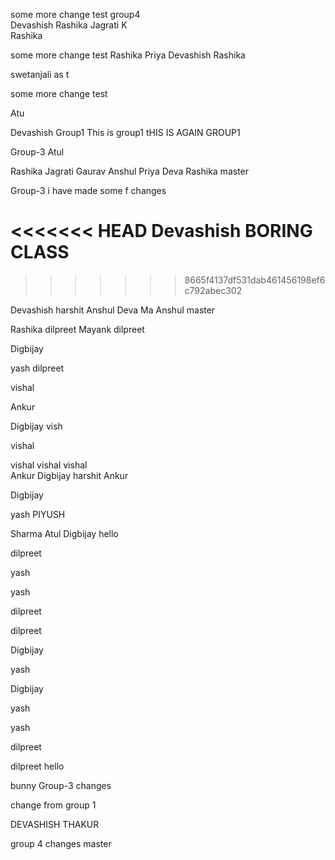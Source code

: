 some more change
test
group4   
Devashish
Rashika
Jagrati K  
Rashika


some more change
test
Rashika
Priya
Devashish
Rashika

swetanjali
as t

some more change
test

Atu

Devashish
 Group1
This is group1
tHIS IS AGAIN GROUP1

Group-3
Atul

Rashika
Jagrati
Gaurav
Anshul
Priya
Deva
Rashika
 master



 Group-3
i have made some f changes

<<<<<<< HEAD
Devashish
BORING CLASS
=======
>>>>>>> 8665f4137df531dab461456198ef6c792abec302


Devashish 
harshit
Anshul
Deva
Ma
Anshul
master

Rashika
dilpreet
Mayank
dilpreet

Digbijay

yash
dilpreet

vishal

Ankur

Digbijay
vish


vishal 


vishal vishal vishal  
Ankur
Digbijay
harshit
Ankur

Digbijay

yash
PIYUSH

Sharma
Atul
Digbijay
hello

dilpreet



yash

yash


dilpreet

dilpreet

Digbijay

yash


Digbijay


yash

yash

dilpreet

dilpreet
hello

bunny
 Group-3
changes


change from group 1

DEVASHISH THAKUR

group 4 changes
master
